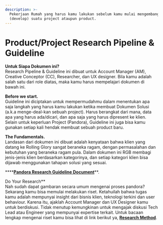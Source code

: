 ```yaml
---
description: >-
  Pekerjaan Rumah yang harus kamu lakukan sebelum kamu mulai mengembangkan
  (develop) suatu project ataupun product.
---
```


# Product/Project Research Pipeline & Guideline

**Untuk Siapa Dokumen ini?**  
Research Pipeline & Guideline ini dibuat untuk Account Manager \(AM\), Creative Conceptor \(CC\), Researcher, dan UX designer. Bila kamu adalah salah satu dari role diatas, maka kamu harus mempelajari dokumen di bawah ini.

**Before we start.**  
Guideline ini diciptakan untuk mempermudahmu dalam menentukan apa saja langkah yang harus kamu lakukan ketika membuat Dokumen Solusi \(a.k.a menge-deal-kan sebuah project\). Harus berangkat dari mana, data apa yang harus ada/dicari, dan apa saja yang harus dipresent ke klien. Selain untuk keperluan Project \(Pandora\), Guideline ini juga bisa kamu gunakan setiap kali hendak membuat sebuah product baru.

**The Fundamentals.**  
Landasan dari dokumen ini dibuat adalah kenyataan bahwa klien yang datang ke Rolling Glory sangat beraneka ragam, dengan permasalahan dan kebutuhan yang beraneka ragam pula. Dalam dokumen ini RGB membagi jenis-jenis klien berdasarkan kategorinya, dan setiap kategori klien bisa dijawab menggunakan tahapan solusi yang sesuai.

\*\*\*\*[**Pandora Research Guideline Document**](https://xd.adobe.com/view/d421d84c-15e8-422b-4adb-610c90e61942-a210/)**.  
  
Do Your Research**  
Nah sudah dapat gambaran secara umum mengenai proses pandora? Sekarang kamu bisa memulai melakukan riset. Ketahuilah bahwa tugas kamu adalah mempunyai insight dari bisnis klien, teknologi terkini dan user behaviour. Karena itu, ajaklah Account Manager dan UX Designer kamu untuk berdiskusi. Tidak menutup kemungkinan untuk mengajak diskusi Tech Lead atau Engineer yang mempunyai expertise terkait. Untuk bacaan lengkap mengenai riset kamu bisa lihat di link berikut ya, [**Research Method**](https://drive.google.com/drive/folders/1S_vNfjITPgNk6o7NtMWJVLkbXLNLNl63?usp=sharing).

##  

